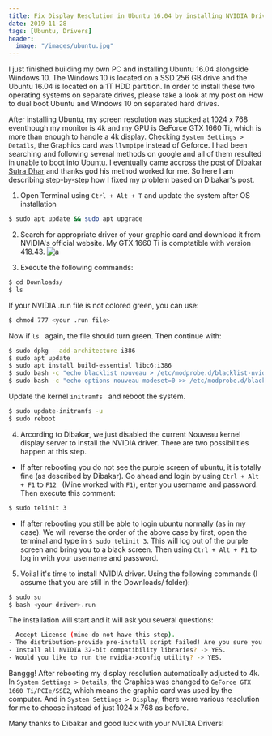 ```yaml
---
title: Fix Display Resolution in Ubuntu 16.04 by installing NVIDIA Drivers
date: 2019-11-28
tags: [Ubuntu, Drivers]
header: 
  image: "/images/ubuntu.jpg"
---
```

I just finished building my own PC and installing Ubuntu 16.04 alongside Windows 10. The Windows 10 is located on a SSD 256 GB drive and the Ubuntu 16.04 is located on a 1T HDD partition. In order to install these two operating systems on separate drives, please take a look at my post on How to dual boot Ubuntu and Windows 10 on separated hard drives.

After installing Ubuntu, my screen resolution was stucked at 1024 x 768 eventhough my monitor is 4k and my GPU is GeForce GTX 1660 Ti, which is more than enough to handle a 4k display. Checking `System Settings > Details`, the Graphics card was `llvmpipe` instead of Geforce. I had been searching and following several methods on google and all of them resulted in unable to boot into Ubuntu. I eventually came accross the post of [Dibakar Sutra Dhar](https://medium.com/better-programming/how-i-fixed-my-display-resolution-by-installing-nvidia-drivers-on-ubuntu-18-04-bionic-beaver-linux-489563052f6c) and thanks god his method worked for me. So here I am describing step-by-step how I fixed my problem based on Dibakar's post.

1. Open Terminal using `Ctrl + Alt + T` and update the system after OS installation 
```bash
$ sudo apt update && sudo apt upgrade 
```
2. Search for appropriate driver of your graphic card and download it from NVIDIA's official website. My GTX 1660 Ti is comptatible with version 418.43.
![a](../images/linux-fix-display-res/nvidia-driver.png)

3. Execute the following commands:
```bash
$ cd Downloads/
$ ls
```
If your NVIDIA .run file is not colored green, you can use:
```bash
$ chmod 777 <your .run file>
```
Now if `ls ` again, the file should turn green. Then continue with:
```bash
$ sudo dpkg --add-architecture i386
$ sudo apt update
$ sudo apt install build-essential libc6:i386
$ sudo bash -c "echo blacklist nouveau > /etc/modprobe.d/blacklist-nvidia-nouveau.conf"
$ sudo bash -c "echo options nouveau modeset=0 >> /etc/modprobe.d/blacklist-nvidia-nouveau.conf"
```
Update the kernel `initramfs ` and reboot the system.
```bash
$ sudo update-initramfs -u
$ sudo reboot
```

4. Arcording to Dibakar, we just disabled the current Nouveau kernel display server to install the NVIDIA driver. There are two possibilities happen at this step.
- If after rebooting you do not see the purple screen of ubuntu, it is totally fine (as described by Dibakar). Go ahead and login by using `Ctrl + Alt + F1` to `F12 ` (Mine worked with `F1`), enter you username and password. Then execute this comment:
```bash 
$ sudo telinit 3 
```
- If after rebooting you still be able to login ubuntu normally (as in my case). We will reverse the order of the above case by first, open the terminal and type in `$ sudo telinit 3`. This will log out of the purple screen and bring you to a black screen. Then using `Ctrl + Alt + F1` to log in with your username and password.

5. Voila! it's time to install NVIDIA driver. Using the following commands (I assume that you are still in the Downloads/ folder):
```bash
$ sudo su
$ bash <your driver>.run
``` 
The installation will start and it will ask you several questions:
```bash
- Accept License (mine do not have this step).
- The distribution-provide pre-install script failed! Are you sure you want to continue? -> CONTINUE INSTALLATION.
- Install all NVIDIA 32-bit compatibility libraries? -> YES.
- Would you like to run the nvidia-xconfig utility? -> YES.
```
Banggg! After rebooting my display resolution automatically adjusted to 4k. In `System Settings > Details`, the Graphics was changed to `GeForce GTX 1660 Ti/PCIe/SSE2`, which means the graphic card was used by the computer. And in `System Settings > Display`, there were various resolution for me to choose instead of just 1024 x 768 as before.

Many thanks to Dibakar and good luck with your NVIDIA Drivers!

